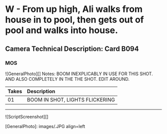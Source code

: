 # W - From up high, Ali walks from house in to pool, then gets out of pool and walks into house.

## Camera Technical Description: Card B094

### MOS

![GeneralPhoto][]
Notes: BOOM INEXPLICABLY IN USE FOR THIS SHOT. AND ALSO COMPLETELY IN THE THE SHOT. EDIT AROUND.

| Takes | Description |
|:---|:----|
| 01 | BOOM IN SHOT, LIGHTS FLICKERING |

----

![ScriptScreenshot][]


[GeneralPhoto]:  images/.JPG align=left
